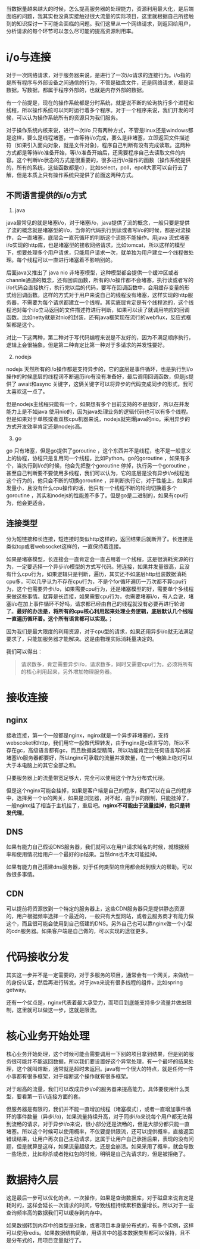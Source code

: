 

当数据量越来越大的时候，怎么提高服务器的处理能力，资源利用最大化，是后端面临的问题，我其实也没真实接触过很大流量的实际项目，这里就根据自己所接触到的知识探讨一下可能会面临的问题。我们这里从一个网络请求，到返回给用户，分析请求的每个环节可以怎么尽可能的提高资源利用率。



# i/o与连接

对于一次网络请求，对于服务器来说，是进行了一次i/o请求的连接行为。i/o指的是所有程序与外部设备之间通信的行为，不管是磁盘文件，还是网络请求，都是读数据，写数据，都属于程序外部的，也就是内存外部的数据。

有一个前提是，现在的操作系统都是分时系统，就是说不断的轮询执行多个进程和线程，所以操作系统可以同时运行着多个程序。对于一个程序来说，我们开发的时候，可以认为操作系统所有的资源只为我们服务。

对于操作系统内核来说，进行一次i/o 只有两种方式，不管是linux还是windows都是这样，要么是线程堵塞，一直等待i/o完成，要么是非堵塞，立即返回文件描述符（如果引入面向对象，就是文件对象)，程序自己判断有没有完成读取。这两种方式都是等待i/o准备开始，等i/o准备开始后，还需要程序自己去读取文件的内容。这个判断i/o状态的方式是很重要的，很多进行i/o操作的函数（操作系统提供的，所有的系统，这些函数都是c），比如select，poll，epoll大家可以自行去了解，但是本质上只有操作系统只提供了前面这两种方式。



## 不同语言提供的i/o方式

1. java

java最常见的就是堵塞i/o，对于堵塞i/o，java提供了流的概念，一般只要是提供了流的概念就是堵塞型的i/o，当你的代码执行到读或者写i/o的时候，都是对流操作，会一直堵塞，底层会一直死循环的判断这个流能不能操作。用java 流式堵塞i/o实现的http库，也是堵塞型的接收网络请求，比如tomcat，所以这样的模型下，想要处理多个用户请求，只能用户请求一次，就单独为用户建立一个线程做处理。每个线程可以一直进行堵塞着不影响别的。

后面java又推出了 java nio 非堵塞模型，这种模型都会提供一个缓冲区或者channle通道的概念，还有回调函数，所有的i/o操作都不会堵塞，执行读或者写的i/o代码会直接执行，执行完以后的代码，要写在回调函数中，会用缓存变量的形式给回调函数。这样的方式对于用户来说自己的线程没有堵塞，这样实现的http服务器，不需要为每个请求都建立一个线程。其实底层肯定是有个线程池的，这个线程池对每个i/o立马返回的文件描述符进行判断，如果可以读了就调用响应的回调函数。比如netty就是对nio的封装，还有java框架现在流行的webflux，反应式框架都是这个。

对比一下这两种，第二种对于写代码编程来说是不友好的，因为不满足顺序执行，逻辑上会很抽象。但是第二种肯定比第一种对于多请求的并发性要好。

2. nodejs

nodejs 天然所有的i/o操作都是支持异步的，它的底层是事件循环，也是执行到i/o操作的时候底层的线程词不断遍历i/o有没有准备好，最后调用回调函数，但是js提供了 await和async 关键字，这俩关键字可以将异步的代码变成同步的形式，我可太喜欢这一点了。

但是nodejs主线程只能有一个，如果想有多个目前支持的不是很好，所以在并发能力上是不如java 使用nio的，因为java处理业务的逻辑代码也可以有多个线程。但是如果对于单核或者双核cpu机器来说，nodejs就完爆java的nio。采用异步的方式开发效率肯定还是nodejs高。

3. go

go 只有堵塞，但是go提供了goroutine ，这个东西并不是线程，也不是一般意义上的协程，协程只是复用同一个线程，比如Python。go的goroutine ，如果有多个，当执行到I/o的时候，他会先把整个goroutine 停掉，执行另一个goroutine ，甚至自己判断要不要使用多线程，我们可以认为，它的底层是没有异步i/o线程池这个行为的，他只会不断的切换goroutine ，并判断执行它，对于性能上，如果并发量小，且没有什么cpu操作的话，他只有一个线程不断的轮询切换着多个goroutine ，其实和nodejs的性能差不多了。但是go是二进制的，如果有cpu行为，他会更适合。



## 连接类型

分为短链接和长连接，短连接时类似http这样的，返回结果后就断开了。长连接是类似tcp或者websocket这样的，一直保持着连接。

如果是堵塞模型，长连接会一直肯定会一直占用着一个线程，这是很消耗资源的行为，一定要选择一个异步i/o模型的方式写代码。短连接，如果并发量很高，且没有什么cpu行为，如果逻辑只是判断，遍历，其实还不如底层http组装数据消耗cpu多，可以几乎认为不存在cpu行为，不是个for循环遍历一万次都不算cpu行为，这个也需要异步i/o，如果需要cpu行为，还是堵塞模型的好，需要单个多线程来做这些事情。就算是长连接，如果需要cpu行为，也需要堵塞i/o，有人会说，堵塞i/o在加上事件循环不好吗，请求都已经由自己的线程就没有必要再进行轮询了。**最好的办法是，将所有的cpu核心利用起来处理业务逻辑，底层默认几个线程一直遍历循环着。这个所有语言都可以实现。**；

因为我们是最大限度的利用资源，对于cpu型的请求，如果还用异步i/o就无法满足要求了，只能加服务器才能解决。这是由物理实际消耗量决定的。

我们可以得出：

> 请求数多，肯定需要异步i/o，请求数多，同时又需要cpu行为，必须将所有的核心利用起来，另外增加物理服务器。



# 接收连接

## nginx

接收连接，第一个一般都是nginx，nginx就是一个异步非堵塞的，支持webscoket和http，我们用它一般做代理转发，由于nginx是c语言写的，所以不存在gc，高级语言都有gc，而且数据类型精简，所以功能肯定比任何语言写的非堵塞i/o服务器都要好，所以nginx可承载的流量并发数量，在一个电脑上绝对可以大于本电脑上的其它全部之和。

只要服务器上的流量带宽足够大，完全可以使用这个作为分布式代理。

但是这个nginx可能会挂掉，如果是客户端是自己的程序，我们可以在自己的程序中，选择另一个ip的网关，如果是浏览器，对不起，由于js的限制，只能挂掉了，一般nginx挂了相当于主机挂了，重启吧。**nginx不可能由于流量挂掉，他只是转发代理**。



## DNS

如果有能力自己假设DNS服务器，我们就可以在用户请求域名的时候，就根据频率和使用情况给用户一个最好的ip结果。当然dns也不太可能挂掉。

如果有能力自己搭建dns服务器，对于任何类型的应用都会起到很大的帮助。可以做很多事情。



## CDN

可以提前将资源放到一个特定的服务器上，这些CDN服务器只是提供静态资源的，用户根据频率选择一个最近的，一般只有大型网站，或者云服务商才有能力做这个，而且很可能会使用到自己搭建的DNS。另外自己也可以靠nginx做一个小型的cdn服务器。如果客户端是自己做的，可以实现的途径更多。



# 代码接收分发

其实这一步并不是一定需要的，对于多服务的项目，通常会有一个网关，来做统一的身份认证，然后再进行转发。对于java来说有很多线程的组件，比如spring getway。

还有一个优点是，nginx代表着最大承受力，而项目到底能支持多少流量并做出限制，这里就可以做这一步，这就是限流。



# 核心业务开始处理

核心业务开始处理，这个时候可能会需要调用一下别的项目拿到结果，但是别的服务很可能并不能返回数据，所以我们要设置好这个异常处理，有一个最坏的结果处理，这个就叫熔断，通常就是超时未返回。java有一个很大的特点，就是任何一件小事都有很多框架，对于熔断这个操作就有很多框架。

对于超高的流量，我们可以改成异步i/o的服务器来提高能力。具体要使用什么类型，要看第一节i/i连接方面的套。

但服务器是有限的，我们并不能一直增加线程（堵塞模式），或者一直增加事件循环的事件数量（异步i/o)，如果流量持续升高，对于同步i/o来说每个用户都无法得到流畅的请求，对于异步i/o来说，很小部分还是流畅的，但是大部分都只能一直堵塞。所以这个时候可以使用概率，不仅要提供限流，还可以提供概率，直接返回错误结果，让用户再次自己主动请求，这属于让用户自己承担后果，表现的没有问题，但是就算是这样，如果流量超级大，还是会崩溃。如果采用了概率，就会导致一些场景，比如秒杀或者抢红包的时候，明明是自己先请求的，但是被拒绝了。



# 数据持久层

这是最后一步可以优化的点，一次操作，如果是查询数据库，对于磁盘来说肯定是耗时的，这样会延长一次请求的时间，导致线程持续累积数量增长。所以对于一些查询频率高的数据我们可以缓存到内存中。

如果数据转到内存中的类型是对象，或者项目本身是分布式的，有多个实例，这样可以使用redis。如果数据结构简单，用语言中的基本数据类型都可以保持，且不是分布式的，用项目变量就行了。



